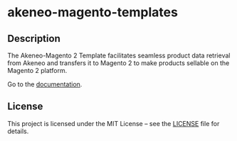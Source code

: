 # akeneo-magento-templates

## Description

The Akeneo-Magento 2 Template facilitates seamless product data retrieval from Akeneo and transfers it to Magento 2 to make products sellable on the Magento 2 platform.

Go to the [documentation](https://github.com/alumio-int/akeneo-magento-templates/wiki).

## License  
This project is licensed under the MIT License – see the [LICENSE](./LICENSE) file for details.
